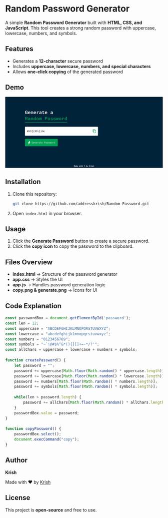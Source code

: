 # Random Password Generator

A simple **Random Password Generator** built with **HTML, CSS, and JavaScript**. This tool creates a strong random password with uppercase, lowercase, numbers, and symbols.

## Features
- Generates a **12-character** secure password
- Includes **uppercase, lowercase, numbers, and special characters**
- Allows **one-click copying** of the generated password

## Demo
![Password Generator](Random-Pass.png)

## Installation
1. Clone this repository:
   ```sh
   git clone https://github.com/addresskrish/Random-Password.git
   ```
2. Open `index.html` in your browser.

## Usage
1. Click the **Generate Password** button to create a secure password.
2. Click the **copy icon** to copy the password to the clipboard.

## Files Overview
- **index.html** → Structure of the password generator
- **app.css** → Styles the UI
- **app.js** → Handles password generation logic
- **copy.png & generate.png** → Icons for UI

## Code Explanation
```javascript
const passwordBox = document.getElementById('password');
const len = 12;
const uppercase = "ABCDEFGHIJKLMNOPQRSTUVWXYZ";
const lowercase = "abcdefghijklmnopqrstuvwxyz";
const numbers = "0123456789";
const symbols = "~`!@#$%^&*(){}[]+=-*/?'";
const allChars = uppercase + lowercase + numbers + symbols;

function createPassword() {
    let password = "";
    password += uppercase[Math.floor(Math.random() * uppercase.length)];
    password += lowercase[Math.floor(Math.random() * lowercase.length)];
    password += numbers[Math.floor(Math.random() * numbers.length)];
    password += symbols[Math.floor(Math.random() * symbols.length)];

    while(len > password.length) {
        password += allChars[Math.floor(Math.random() * allChars.length)]
    }
    passwordBox.value = password;
}

function copyPassword() {
    passwordBox.select();
    document.execCommand("copy");
}
```

## Author
**Krish**

Made with ❤️ by [Krish](https://github.com/addresskrish)

## License
This project is **open-source** and free to use.
